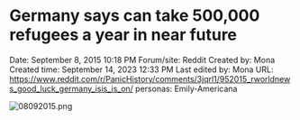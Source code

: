 # Germany says can take 500,000 refugees a year in near future

Date: September 8, 2015 10:18 PM
Forum/site: Reddit
Created by: Mona
Created time: September 14, 2023 12:33 PM
Last edited by: Mona
URL: https://www.reddit.com/r/PanicHistory/comments/3jqrl1/952015_rworldnews_good_luck_germany_isis_is_on/
personas: Emily-Americana

![08092015.png](Germany%20says%20can%20take%20500,000%20refugees%20a%20year%20in%20n%20bae27259f9684d76a01aceb1f0fdd6b8/08092015.png)